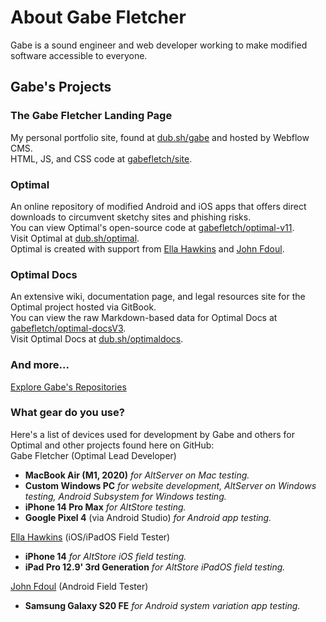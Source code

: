 # About Gabe Fletcher
Gabe is a sound engineer and web developer working to make modified software accessible to everyone.

## Gabe's Projects
### The Gabe Fletcher Landing Page
My personal portfolio site, found at [dub.sh/gabe](https://dub.sh/gabe) and hosted by Webflow CMS.<br> 
HTML, JS, and CSS code at [gabefletch/site](https://github.com/gabefletch/site).
### Optimal
An online repository of modified Android and iOS apps that offers direct downloads to circumvent sketchy sites and phishing risks.<br>
You can view Optimal's open-source code at [gabefletch/optimal-v11](https://github.com/gabefletch/optimal-v11).<br>
Visit Optimal at [dub.sh/optimal](https://dub.sh/optimal).<br>
Optimal is created with support from [Ella Hawkins](https://instagram.com/e.t.hawkins) and [John Fdoul](https://instagram.com/john_fdoul).
### Optimal Docs
An extensive wiki, documentation page, and legal resources site for the Optimal project hosted via GitBook.<br>
You can view the raw Markdown-based data for Optimal Docs at [gabefletch/optimal-docsV3](https://github.com/gabefletch/optimal-docsV3).<br>
Visit Optimal Docs at [dub.sh/optimaldocs](https://dub.sh/optimaldocs).
### And more...
[Explore Gabe's Repositories](https://github.com/gabefletch?tab=repositories)

### What gear do you use?<br>
Here's a list of devices used for development by Gabe and others for Optimal and other projects found here on GitHub:<br>
Gabe Fletcher (Optimal Lead Developer)<br>
- **MacBook Air (M1, 2020)** *for AltServer on Mac testing.*<br>
- **Custom Windows PC** *for website development, AltServer on Windows testing, Android Subsystem for Windows testing.*<br>
- **iPhone 14 Pro Max** *for AltStore testing.*<br>
- **Google Pixel 4** (via Android Studio) *for Android app testing.*<br>

[Ella Hawkins](https://ellahawkins.me) (iOS/iPadOS Field Tester)<br>
- **iPhone 14** *for AltStore iOS field testing.*<br>
- **iPad Pro 12.9' 3rd Generation** *for AltStore iPadOS field testing.*<br>

[John Fdoul](https://instagram.com/john_fdoul) (Android Field Tester)<br>
- **Samsung Galaxy S20 FE** *for Android system variation app testing.*<br>
